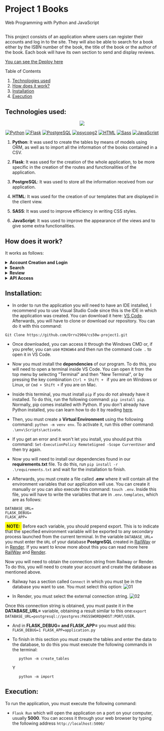 # Project 1 Books

Web Programming with Python and JavaScript
##
This project consists of an application where users can register their accounts and log in to the site. They will also be able to search for a book either by the ISBN number of the book, the title of the book or the author of the book. Each book will have its own section to send and display reviews.

[You can see the Deploy here](https://books-ffiv.onrender.com)

Table of Contents
     <ol>
    <li><a href="#tecnologias">Technologies used</a></li>
    <li><a href="#como_funciona">How does it work?</a></li>
    <li><a href="#instalacion">Installation</a></li>
    <li><a href="#ejecucion">Execution</a></li>
  </ol>

<input type="hidden" id="tecnologias" value="">

## Technologies used:

<p align="center">
  <img src="http://ForTheBadge.com/images/badges/made-with-python.svg">
</p>

<p align="center">
  <a href="https://www.python.org/"><img src="https://img.shields.io/badge/Python-3776AB?style=flat-square&logo=python&logoColor=white" alt="Python"></a>
  <a href="https://badge.fury.io/py/flask"><img src="https://img.shields.io/badge/Flask-000000?style=flat-square&logo=flask&logoColor=white" alt="Flask"></a>
  <a href="https://www.postgresql.org/"><img src="https://img.shields.io/badge/PostgreSQL-316192.svg?style=flat-square&logo=postgresql&logoColor=white" alt="PostgreSQL"></a>
  <a href="https://badge.fury.io/py/psycopg2"><img src="https://img.shields.io/badge/psycopg2-4169E1?style=flat-square&logo=postgresql&logoColor=white" alt="psycopg2"></a>
  <a href="https://badge.fury.io/py/HTML"><img src="https://img.shields.io/badge/HTML-239120?style=flat-square&logo=html5&logoColor=white" alt="HTML"></a>
  <a href="https://badge.fury.io/py/sass"><img src="https://img.shields.io/badge/Sass-CC6699?style=flat-square&logo=sass&logoColor=white" alt="Sass"></a>
  <a href="https://developer.mozilla.org/en-US/docs/Web/JavaScript"><img src="https://img.shields.io/badge/JavaScript-F7DF1E?style=flat-square&logo=javascript&logoColor=black" alt="JavaScript"></a>
</p>

1. <b>Python</b>: It was used to create the tables by means of models using ORM, as well as to import all the information of the books contained in a CSV.

2. <b>Flask</b>: It was used for the creation of the whole application, to be more specific in the creation of the routes and functionalities of the application.

3. <b>PostgreSQL</b>: It was used to store all the information received from our application.

4. <b>HTML</b>: It was used for the creation of our templates that are displayed in the client view.

5. <b>SASS</b>: It was used to improve efficiency in writing CSS styles.

6. <b>JavaScript</b>: It was used to improve the appearance of the views and to give some extra functionalities.

## 

<input type="hidden" id="como_funciona" value="">

## How does it work?

It works as follows:

<details><summary><b>Account Creation and Login</b></summary>
To create the account the user will only have to enter the requested data, which are <b>User Name, Current Email Address and Password</b>,
Once your account is created, you will be redirected to the same view to log in with the account you have just created.
</details>
<details><summary><b>Search</b></summary>
Once the user has logged into the site, the application will redirect him/her to a search engine where he/she can search for a book by <b>ISBN, Author or Title</b>, where the application will return a list of all the books in our database and will return a template containing the information of the books that match the search parameter entered by the user. 
of all the books in our database and will return a template containing the information of the books that match the search parameter entered by the user.
</details>
<details><summary><b>Review</b></summary>
When the user has searched for the book he/she wants to know the information about, the user can click on each book by means of a button or either by the image or the title, where he/she will be redirected to another view.
in which you will be able to see the reviews of former users and you can add your own review of the book, <b style="background-color: yellow; padding: 5px;">NOTE</b>: The user will only be able to add one review per book since the registration will be done by <b>ISBN</b>.
</details>
<details><summary><b>API Access</b></summary>
If the user wants to know the details of a book, just add the following path to the <b>URL</b> of the browser:

```
/api/#ISBN
```
Where it will return information of the <b>ISBN</b> you are searching for, showing you something similar to this:
```
{
    "title": "Memory",
    "author": "Doug Lloyd",
    "year": 2015,
    "isbn": "1632168146",
    "review_count": 28,
    "average_score": 5.0
 }
```

</details>


##

<input type="hidden" id="instalacion" value="">

## Installation:

* In order to run the application you will need to have an IDE installed, I recommend you to use Visual Studio Code since this is the IDE in which the application was created. You can download it here: [VS Code](https://code.visualstudio.com/docs/?dv=win).
Afterwards, you will have to clone or download our repository. You can do it with this command:
```
Git Clone https://github.com/Orrv2904/cs50w-project1.git
```
* Once downloaded, you can access it through the Windows CMD or, if you prefer, you can use ```MINGW64``` and then run the command ```Code .``` to open it in VS Code.

* Now you must install the <b>dependencies</b> of our program. To do this, you will need to open a terminal inside VS Code. You can open it from the top menu by selecting "Terminal" and then "New Terminal", or by pressing the key combination ```Ctrl + Shift + ``` if you are on Windows or Linux, or ```Cmd + Shift +``` if you are on Mac.
* Inside this terminal, you must install ```pip``` if you do not already have it installed. To do this, run the following command: ```pip install pip```. Normally, pip comes installed with Python. If you don't already have Python installed, you can learn how to do it by reading [here](https://tutorial.djangogirls.org/es/python_installation/).
* Then, you must create a <b>Virtual Environment</b> using the following command: ```python -m venv env```. To activate it, run this other command: ```.\env\Scripts\activate```.
* If you get an error and it won't let you install, you should put this command: ```Set-ExecutionPolicy RemoteSigned -Scope CurrentUser``` and then try again.
* Now you will need to install our dependencies found in our <b>requirements.txt</b> file. To do this, run ```pip install -r .\requirements.txt``` and wait for the installation to finish.
* Afterwards, you must create a file called <b>.env</b> where it will contain all the environment variables that our application will use. You can create it manually or you can also execute this command: ```touch .env```. Inside this file, you will have to write the variables that are in ```.env.templates```, which are as follows:
```
DATABASE_URL=
FLASK_DEBUG=
FLASK_APP= 
```
<b style="background-color: yellow; padding: 5px;">NOTE:</b> Before each variable, you should prepend export. This is to indicate that the specified environment variable will be exported to any secondary process launched from the current terminal.
In the variable ```DATABASE_URL=``` you must enter the ```URL``` of your database <b>PostgreSQL</b> created in [RailWay](https://railway.app/) or in [Render](https://render.com/). If you want to know more about this you can read more here [RailWay](https://ekomenyong.com/insights/how-to-setup-free-postgresql-database-on-railway-app) and [Render](https://medium.com/geekculture/how-to-create-and-connect-to-a-postgresql-database-with-render-and-pgadmin-577b326fd19d).

Now you will need to obtain the connection string from Railway or Render. To do this, you will need to create your account and create the database as mentioned above.
* Railway has a section called ```Connect``` in which you must be in the database you want to use. You must select this option:  ![01](https://user-images.githubusercontent.com/82064182/229641462-89e7c60a-e30a-43f4-8287-9fa401e1f295.png)

* In Render, you must select the external connection string. ![02](https://user-images.githubusercontent.com/82064182/229641700-5d0ba55a-6f44-438f-a456-0fbb8e300b8e.png)

Once this connection string is obtained, you must paste it in the <b>DATABASE_URL=</b> variable, obtaining a result similar to this one:```export DATABASE_URL=postgresql://postgres:PASSSWORD@HOST:PORT/USER```.

* And in <b>FLASK_DEBUG= and FLASK_APP=</b> you must add this: ```
    FLASK_DEBUG=1
    FLASK_APP=application.py```
    
* To finish in this section you must create the tables and enter the data to the database, to do this you must execute the following commands in the terminal: 
  ```
     python -m create_tables
  ```
  Y 
  ```
     python -m import
  ```

##

<input type="hidden" id="ejecucion" value="">

## Execution:

To run the application, you must execute the following command:
 * ```Flask Run``` which will open the application on a port on your computer, usually <b>5000</b>. You can access it through your web browser by typing the following address ```http://localhost:5000/```
##
